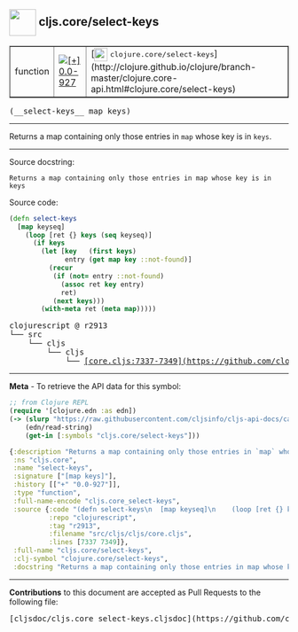 ## <img width="48px" valign="middle" src="http://i.imgur.com/Hi20huC.png"> cljs.core/select-keys

 <table border="1">
<tr>

<td>function</td>
<td><a href="https://github.com/cljsinfo/cljs-api-docs/tree/0.0-927"><img valign="middle" alt="[+] 0.0-927" src="https://img.shields.io/badge/+-0.0--927-lightgrey.svg"></a> </td>
<td>
[<img height="24px" valign="middle" src="http://i.imgur.com/1GjPKvB.png"> <samp>clojure.core/select-keys</samp>](http://clojure.github.io/clojure/branch-master/clojure.core-api.html#clojure.core/select-keys)
</td>
</tr>
</table>

 <samp>
(__select-keys__ map keys)<br>
</samp>

---

Returns a map containing only those entries in `map` whose key is in `keys`.

---



Source docstring:

```
Returns a map containing only those entries in map whose key is in keys
```

Source code:

```clj
(defn select-keys
  [map keyseq]
    (loop [ret {} keys (seq keyseq)]
      (if keys
        (let [key   (first keys)
              entry (get map key ::not-found)]
          (recur
           (if (not= entry ::not-found)
             (assoc ret key entry)
             ret)
           (next keys)))
        (with-meta ret (meta map)))))
```

 <pre>
clojurescript @ r2913
└── src
    └── cljs
        └── cljs
            └── <ins>[core.cljs:7337-7349](https://github.com/clojure/clojurescript/blob/r2913/src/cljs/cljs/core.cljs#L7337-L7349)</ins>
</pre>


---

__Meta__ - To retrieve the API data for this symbol:

```clj
;; from Clojure REPL
(require '[clojure.edn :as edn])
(-> (slurp "https://raw.githubusercontent.com/cljsinfo/cljs-api-docs/catalog/cljs-api.edn")
    (edn/read-string)
    (get-in [:symbols "cljs.core/select-keys"]))
```

```clj
{:description "Returns a map containing only those entries in `map` whose key is in `keys`.",
 :ns "cljs.core",
 :name "select-keys",
 :signature ["[map keys]"],
 :history [["+" "0.0-927"]],
 :type "function",
 :full-name-encode "cljs.core_select-keys",
 :source {:code "(defn select-keys\n  [map keyseq]\n    (loop [ret {} keys (seq keyseq)]\n      (if keys\n        (let [key   (first keys)\n              entry (get map key ::not-found)]\n          (recur\n           (if (not= entry ::not-found)\n             (assoc ret key entry)\n             ret)\n           (next keys)))\n        (with-meta ret (meta map)))))",
          :repo "clojurescript",
          :tag "r2913",
          :filename "src/cljs/cljs/core.cljs",
          :lines [7337 7349]},
 :full-name "cljs.core/select-keys",
 :clj-symbol "clojure.core/select-keys",
 :docstring "Returns a map containing only those entries in map whose key is in keys"}

```

---

__Contributions__ to this document are accepted as Pull Requests to the following file:

 <pre>
[cljsdoc/cljs.core_select-keys.cljsdoc](https://github.com/cljsinfo/cljs-api-docs/blob/master/cljsdoc/cljs.core_select-keys.cljsdoc)
</pre>

